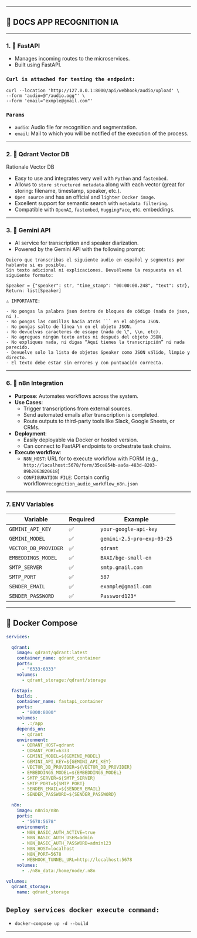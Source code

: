 
---
## 🚀 DOCS APP RECOGNITION IA
---
### 1. 🔀 FastAPI

- Manages incoming routes to the microservices.
- Built using FastAPI.

### `Curl is attached for testing the endpoint:`
```
curl --location 'http://127.0.0.1:8000/api/webhook/audio/upload' \
--form 'audio=@"/audio.ogg"' \
--form 'email="exmple@gmail.com"'
```
### `Params`
- `audio`: Audio file for recognition and segmentation.
- `email`: Mail to which you will be notified of the execution of the process.
---

### 2. 🧩 Qdrant Vector DB

Rationale Vector DB

- Easy to use and integrates very well with `Python` and `fastembed`.
- Allows to `store structured metadata` along with each vector (great for storing: filename, timestamp, speaker, etc.).
- `Open source` and has an official and `lighter Docker image`.
- Excellent support for semantic search with `metadata filtering`.
- Compatible with `OpenAI`, `fastembed`, `HuggingFace`, etc. embeddings.

---

### 3. 🧠 Gemini API

- AI service for transcription and speaker diarization.
- Powered by the Gemini API with the following prompt:

```
Quiero que transcribas el siguiente audio en español y segmentes por hablante si es posible.
Sin texto adicional ni explicaciones. Devuélveme la respuesta en el siguiente formato:

Speaker = {"speaker": str, "time_stamp": "00:00:00.248", "text": str},
Return: list[Speaker]

⚠️ IMPORTANTE:

- No pongas la palabra json dentro de bloques de código (nada de json, ni ).
- No pongas las comillas hacia atrás ``` en el objeto JSON.
- No pongas salto de línea \n en el objeto JSON.
- No devuelvas caracteres de escape (nada de \", \\n, etc).
- No agregues ningún texto antes ni después del objeto JSON.
- No expliques nada, ni digas “Aquí tienes la transcripción” ni nada parecido.
- Devuelve solo la lista de objetos Speaker como JSON válido, limpio y directo.
- El texto debe estar sin errores y con puntuación correcta.
```

---

### 6. 🔄 n8n Integration

- **Purpose**: Automates workflows across the system.
- **Use Cases**:
  - Trigger transcriptions from external sources.
  - Send automated emails after transcription is completed.
  - Route outputs to third-party tools like Slack, Google Sheets, or CRMs.
- **Deployment**:
  - Easily deployable via Docker or hosted version.
  - Can connect to FastAPI endpoints to orchestrate task chains.
- **Execute workflow**:
  - `N8N_HOST`: URL for to execute workflow with FORM (e.g., `http://localhost:5678/form/35ce854b-aa6a-483d-8203-89b2063820618`)
  - `CONFIGURATION FILE`: Contain config workflow`recognition_audio_workflow_n8n.json`


---

### 7. ENV Variables

| Variable             | Required | Example                              |
|----------------------|----------|--------------------------------------|
| `GEMINI_API_KEY`     | ✅       | `your-google-api-key`               |
| `GEMINI_MODEL`       | ✅       | `gemini-2.5-pro-exp-03-25`          |
| `VECTOR_DB_PROVIDER`| ✅       | `qdrant`                             |
| `EMBEDDINGS_MODEL`   | ✅       | `BAAI/bge-small-en`                   |
| `SMTP_SERVER`        | ✅       | `smtp.gmail.com`                     |
| `SMTP_PORT`          | ✅       | `587`                                |
| `SENDER_EMAIL`       | ✅       | `example@gmail.com`                  |
| `SENDER_PASSWORD`    | ✅       | `Password123*`                       |

---

## 🐳 Docker Compose

```yaml
services:

  qdrant:
    image: qdrant/qdrant:latest
    container_name: qdrant_container
    ports:
      - "6333:6333"
    volumes:
      - qdrant_storage:/qdrant/storage

  fastapi:
    build: .
    container_name: fastapi_container
    ports:
      - "8000:8000"
    volumes:
      - .:/app
    depends_on:
      - qdrant
    environment:
      - QDRANT_HOST=qdrant
      - QDRANT_PORT=6333
      - GEMINI_MODEL=${GEMINI_MODEL}
      - GEMINI_API_KEY=${GEMINI_API_KEY}
      - VECTOR_DB_PROVIDER=${VECTOR_DB_PROVIDER}
      - EMBEDDINGS_MODEL=${EMBEDDINGS_MODEL}
      - SMTP_SERVER=${SMTP_SERVER}
      - SMTP_PORT=${SMTP_PORT}
      - SENDER_EMAIL=${SENDER_EMAIL}
      - SENDER_PASSWORD=${SENDER_PASSWORD}

  n8n:
    image: n8nio/n8n
    ports:
      - "5678:5678"
    environment:
      - N8N_BASIC_AUTH_ACTIVE=true
      - N8N_BASIC_AUTH_USER=admin
      - N8N_BASIC_AUTH_PASSWORD=admin123
      - N8N_HOST=localhost
      - N8N_PORT=5678
      - WEBHOOK_TUNNEL_URL=http://localhost:5678
    volumes:
      - ./n8n_data:/home/node/.n8n

volumes:
  qdrant_storage:
    name: qdrant_storage
```
## `Deploy services docker execute command:` 
- ```docker-compose up -d --build```
---

